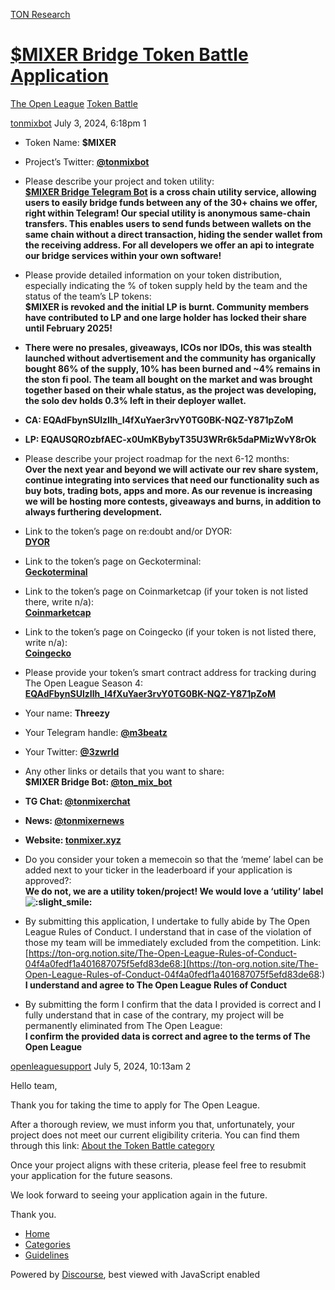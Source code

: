 [TON Research](/)

# [$MIXER Bridge Token Battle Application](/t/mixer-bridge-token-battle-application/27348)

[The Open League](/c/the-open-league/token-leaderboard/57)  [Token Battle](/c/the-open-league/token-leaderboard/57) 

    

[tonmixbot](https://tonresear.ch/u/tonmixbot)  July 3, 2024, 6:18pm  1

*   Token Name: **$MIXER**
    
*   Project’s Twitter: **[@tonmixbot](https://x.com/tonmixbot)**
    
*   Please describe your project and token utility:  
    **[$MIXER Bridge Telegram Bot](https://t.me/ton_mix_bot) is a cross chain utility service, allowing users to easily bridge funds between any of the 30+ chains we offer, right within Telegram! Our special utility is anonymous same-chain transfers. This enables users to send funds between wallets on the same chain without a direct transaction, hiding the sender wallet from the receiving address. For all developers we offer an api to integrate our bridge services within your own software!**
    
*   Please provide detailed information on your token distribution, especially indicating the % of token supply held by the team and the status of the team’s LP tokens:  
    **$MIXER is revoked and the initial LP is burnt. Community members have contributed to LP and one large holder has locked their share until February 2025!**
    
*   **There were no presales, giveaways, ICOs nor IDOs, this was stealth launched without advertisement and the community has organically bought 86% of the supply, 10% has been burned and ~4% remains in the ston fi pool. The team all bought on the market and was brought together based on their whale status, as the project was developing, the solo dev holds 0.3% left in their deployer wallet.**
    
*   **CA: EQAdFbynSUlzIlh\_I4fXuYaer3rvY0TG0BK-NQZ-Y871pZoM**
    
*   **LP: EQAUSQROzbfAEC-x0UmKBybyT35U3WRr6k5daPMizWvY8rOk**
    
*   Please describe your project roadmap for the next 6-12 months:  
    **Over the next year and beyond we will activate our rev share system, continue integrating into services that need our functionality such as buy bots, trading bots, apps and more. As our revenue is increasing we will be hosting more contests, giveaways and burns, in addition to always furthering development.**
    
*   Link to the token’s page on re:doubt and/or DYOR:  
    **[DYOR](https://dyor.io/ru/token/EQAdFbynSUlzIlh_I4fXuYaer3rvY0TG0BK-NQZ-Y871pZoM)**
    
*   Link to the token’s page on Geckoterminal:  
    **[Geckoterminal](https://www.geckoterminal.com/ton/pools/EQAUSQROzbfAEC-x0UmKBybyT35U3WRr6k5daPMizWvY8rOk)**
    
*   Link to the token’s page on Coinmarketcap (if your token is not listed there, write n/a):  
    **[Coinmarketcap](https://coinmarketcap.com/currencies/ton-mixer)**
    
*   Link to the token’s page on Coingecko (if your token is not listed there, write n/a):  
    **[Coingecko](https://www.coingecko.com/en/coins/ton-mixer)**
    
*   Please provide your token’s smart contract address for tracking during The Open League Season 4:  
    **[EQAdFbynSUlzIlh\_I4fXuYaer3rvY0TG0BK-NQZ-Y871pZoM](https://tonviewer.com/EQAdFbynSUlzIlh_I4fXuYaer3rvY0TG0BK-NQZ-Y871pZoM)**
    
*   Your name: **Threezy**
    
*   Your Telegram handle: **[@m3beatz](https://t.me/m3beatz)**
    
*   Your Twitter: **[@3zwrld](https://x.com/3zwrld)**
    
*   Any other links or details that you want to share:  
    **$MIXER Bridge Bot: [@ton\_mix\_bot](https://t.me/ton_mix_bot)**
    
*   **TG Chat: [@tonmixerchat](https://t.me/tonmixerchat)**
    
*   **News: [@tonmixernews](https://t.me/tonmixernews)**
    
*   **Website: [tonmixer.xyz](https://tonmixer.xyz)**
    
*   Do you consider your token a memecoin so that the ‘meme’ label can be added next to your ticker in the leaderboard if your application is approved?:  
    **We do not, we are a utility token/project! We would love a ‘utility’ label ![:slight_smile:](https://tonresear.ch/images/emoji/twitter/slight_smile.png?v=12 ":slight_smile:")** 
    
*   By submitting this application, I undertake to fully abide by The Open League Rules of Conduct. I understand that in case of the violation of those my team will be immediately excluded from the competition. Link: [https://ton-org.notion.site/The-Open-League-Rules-of-Conduct-04f4a0fedf1a401687075f5efd83de68:](https://ton-org.notion.site/The-Open-League-Rules-of-Conduct-04f4a0fedf1a401687075f5efd83de68:)  
    **I understand and agree to The Open League Rules of Conduct**
    
*   By submitting the form I confirm that the data I provided is correct and I fully understand that in case of the contrary, my project will be permanently eliminated from The Open League:  
    **I confirm the provided data is correct and agree to the terms of The Open League**
    

 

[openleaguesupport](https://tonresear.ch/u/openleaguesupport) July 5, 2024, 10:13am  2

Hello team,

Thank you for taking the time to apply for The Open League.

After a thorough review, we must inform you that, unfortunately, your project does not meet our current eligibility criteria. You can find them through this link: [About the Token Battle category](https://tonresear.ch/t/about-the-token-battle-category/1274)

Once your project aligns with these criteria, please feel free to resubmit your application for the future seasons.

We look forward to seeing your application again in the future.

Thank you.

 

*   [Home](/)
*   [Categories](/categories)
*   [Guidelines](/guidelines)

Powered by [Discourse](https://www.discourse.org), best viewed with JavaScript enabled
